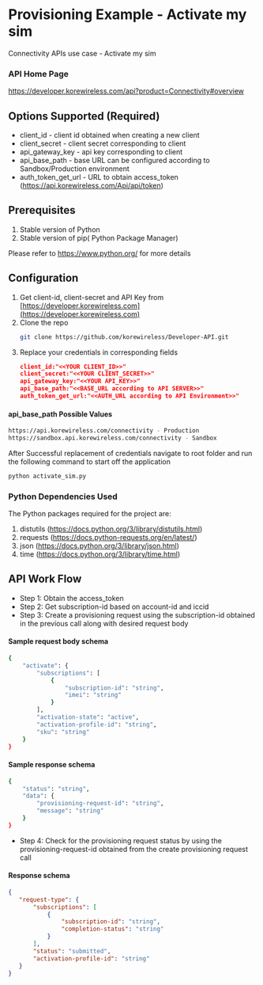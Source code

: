 # Provisioning Example - Activate my sim

Connectivity APIs use case - Activate my sim

### API Home Page
 https://developer.korewireless.com/api?product=Connectivity#overview

<a name="Configuration options"></a>

## Options Supported (Required)
- client_id      - client id obtained when creating a new client
- client_secret  - client secret corresponding to client 
- api_gateway_key  - api key corresponding to client
- api_base_path   - base URL can be configured according to Sandbox/Production environment
- auth_token_get_url      - URL to obtain access_token (https://api.korewireless.com/Api/api/token)


## Prerequisites

1. Stable version of Python
2. Stable version of pip( Python Package Manager)

Please refer to https://www.python.org/ for more details

## Configuration

1. Get client-id, client-secret and API Key from [https://developer.korewireless.com](https://developer.korewireless.com)
2. Clone the repo
   ```sh
   git clone https://github.com/korewireless/Developer-API.git
   ```
3. Replace your credentials in corresponding fields
   ```JSON
   client_id:"<<YOUR CLIENT_ID>>"
   client_secret:"<<YOUR CLIENT_SECRET>>"
   api_gateway_key:"<<YOUR API_KEY>>"
   api_base_path:"<<BASE_URL according to API SERVER>>"
   auth_token_get_url:"<<AUTH_URL according to API Environment>>"
   ```
#### api_base_path Possible Values
```sh
https://api.korewireless.com/connectivity - Production
https://sandbox.api.korewireless.com/connectivity - Sandbox
```

After Successful replacement of credentials navigate to root folder and run the following command to start off the application
   ```sh
   python activate_sim.py
   ```
### Python Dependencies Used
The Python packages required for the project are:

1. distutils (https://docs.python.org/3/library/distutils.html)
2. requests (https://docs.python-requests.org/en/latest/)
3. json (https://docs.python.org/3/library/json.html)
4. time (https://docs.python.org/3/library/time.html)


## API Work Flow

- Step 1: Obtain the access_token
- Step 2: Get subscription-id based on account-id and iccid
- Step 3: Create a provisioning request using the subscription-id obtained in the previous call along with desired request body

#### Sample request body schema
```sh
{
    "activate": {
        "subscriptions": [
            {
                "subscription-id": "string",
                "imei": "string"
            }
        ],
        "activation-state": "active",
        "activation-profile-id": "string",
        "sku": "string"
    }
}
```

#### Sample response schema
```sh
{
    "status": "string",
    "data": {
        "provisioning-request-id": "string",
        "message": "string"
    }
}
```
- Step 4: Check for the provisioning request status by using the provisioning-request-id obtained from the create provisioning request call
#### Response schema
 ```JSON
{
    "request-type": {
        "subscriptions": [
            {
                "subscription-id": "string",
                "completion-status": "string"
            }
        ],
        "status": "submitted",
        "activation-profile-id": "string"
    }
}
```
